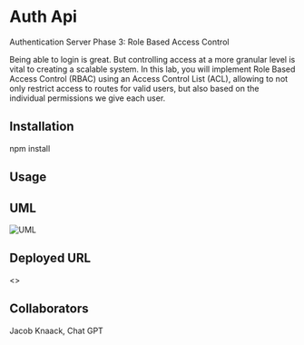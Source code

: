 # Auth Api

Authentication Server Phase 3: Role Based Access Control

Being able to login is great. But controlling access at a more granular level is vital to creating a scalable system. In this lab, you will implement Role Based Access Control (RBAC) using an Access Control List (ACL), allowing to not only restrict access to routes for valid users, but also based on the individual permissions we give each user.

## Installation

npm install

## Usage

## UML

![UML]()

## Deployed URL

<>

## Collaborators

Jacob Knaack, Chat GPT
